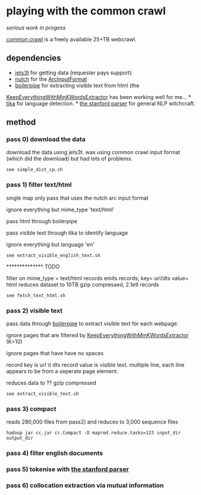 # playing with the common crawl

*serious work in progess*

<a href="http://www.commoncrawl.org">common crawl</a> is a freely available 25+TB webcrawl.

## dependencies

* <a href="http://jets3t.s3.amazonaws.com/index.html">jets3t</a> for getting data (requester pays support)
* <a href="http://nutch.apache.org/">nutch</a> for the <a href="http://nutch.apache.org/apidocs-1.2/org/apache/nutch/tools/arc/ArcInputFormat.html">ArcInputFormat</a>
* <a href="http://code.google.com/p/boilerpipe/">boilerpipe</a> for extracting visible text from html (the 
<a href="http://boilerpipe.googlecode.com/svn/trunk/boilerpipe-core/javadoc/1.0/de/l3s/boilerpipe/extractors/KeepEverythingWithMinKWordsExtractor.html">
KeepEverythingWithMinKWordsExtractor</a> has been working well for me...
* <a href="http://tika.apache.org/">tika</a> for language detection.
* <a href="http://nlp.stanford.edu/software/lex-parser.shtml">the stanford parser</a> for general NLP witchcraft.

## method

### pass 0) download the data

download the data using jets3t. was using common crawl input format (which did the download) but had lots of problems.

    see simple_dist_cp.sh

### pass 1) filter text/html

single map only pass that uses the nutch arc input format

ignore everything but mime_type 'text/html'

pass html through boilerpipe

pass visible text through tika to identify language

ignore everything but language 'en'
 
    see extract_visible_english_text.sh

************** TODO 


filter on mime_type = text/html records 
emits records; key= url/dts value= html
reduces dataset to 10TB gzip compressed, 2.1e9 records

    see fetch_text_html.sh

### pass 2) visible text

pass data through <a href="http://code.google.com/p/boilerpipe/">boilerpipe</a> to extract visible text for each webpage. 

ignore pages that are filtered by <a href="http://boilerpipe.googlecode.com/svn/trunk/boilerpipe-core/javadoc/1.0/de/l3s/boilerpipe/extractors/KeepEverythingWithMinKWordsExtractor.html">KeepEverythingWithMinKWordsExtractor</a> (K=10)

ignore pages that have have no spaces

record key is url \t dts
record value is visible text. multiple line, each line appears to be from a seperate page element.

reduces data to ?? gzip compressed

    see extract_visible_text.sh

### pass 3) compact

reads 280,000 files from pass2) and reduces to 3,000 sequence files

    hadoop jar cc.jar cc.Compact -D mapred.reduce.tasks=123 input_dir output_dir

### pass 4) filter english documents

### pass 5) tokenise with <a href="http://nlp.stanford.edu/software/lex-parser.shtml">the stanford parser</a>

### pass 6) collocation extraction via mutual information


